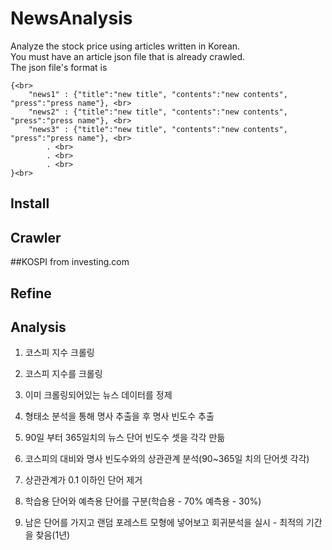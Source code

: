 NewsAnalysis
=============
Analyze the stock price using articles written in Korean.<br>
You must have an article json file that is already crawled.<br>
The json file's format is <br>

    {<br>
        "news1" : {"title":"new title", "contents":"new contents", "press":"press name"}, <br>
        "news2" : {"title":"new title", "contents":"new contents", "press":"press name"}, <br>
        "news3" : {"title":"new title", "contents":"new contents", "press":"press name"}, <br>
            . <br>
            . <br>
            . <br>
    }<br>

Install
-------------


Crawler
-------------
##KOSPI
from investing.com

Refine
-------------
Analysis
-------------


1. 코스피 지수 크롤링


1. 코스피 지수를 크롤링
2. 이미 크롤링되어있는 뉴스 데이터를 정제
3. 형태소 분석을 통해 명사 추출을 후 명사 빈도수 추출
4. 90일 부터 365일치의 뉴스 단어 빈도수 셋을 각각 만듦
5. 코스피의 대비와 명사 빈도수와의 상관관계 분석(90~365일 치의 단어셋 각각)
6. 상관관계가 0.1 이하인 단어 제거 
7. 학습용 단어와 예측용 단어를 구분(학습용 - 70% 예측용 - 30%)
8. 남은 단어를 가지고 랜덤 포레스트 모형에 넣어보고 회귀분석을 실시 - 최적의 기간을 찾음(1년)
